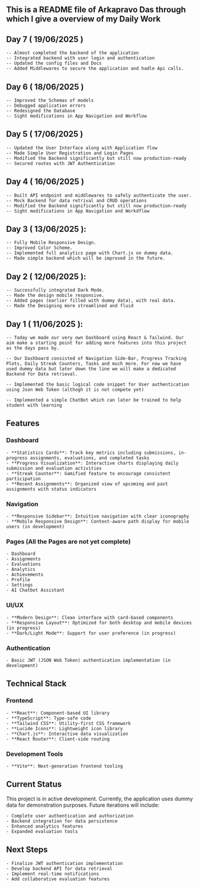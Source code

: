## This is a README file of Arkapravo Das through which I give a overview of my Daily Work

## Day 7 ( 19/06/2025 )

    -- Almost completed the backend of the application
    -- Integrated backend with user login and authentication
    -- Updated the config files and Docs
    -- Added Middlewares to secure the application and hadle Api calls.

## Day 6 ( 18/06/2025 )

    -- Improved the Schemas of models
    -- Debugged application errors 
    -- Redesigned the Database
    -- Sight modifications in App Navigation and Workflow

## Day 5 ( 17/06/2025 )

    -- Updated the User Interface along with Application flow
    -- Made Simple User Registration and Login Pages
    -- Modified the Backend significantly but still now production-ready
    -- Secured routes with JWT Authentication

## Day 4 ( 16/06/2025 )

    -- Built API endpoint and middlewares to safely authenticate the user.
    -- Mock Backend for data retrival and CRUD operations
    -- Modified the Backend significantly but still now production-ready
    -- Sight modifications in App Navigation and Workdflow

## Day 3 ( 13/06/2025 ):

    -- Fully Mobile Responsive Design.
    -- Improved Color Scheme.
    -- Implemented full analytics page with Chart.js on dummy data.
    -- Made simple backend which will be improved in the future.

## Day 2 ( 12/06/2025 ):

    -- Successfully integrated Dark Mode.
    -- Made the design mobile responsive.
    -- Added pages (earlier filled with dummy data), with real data.
    -- Made the Designing more streamlined and fluid

## Day 1 ( 11/06/2025 ):

    -- Today we made our very own Dashboard using React & Tailwind. Our aim make a starting point for adding more features into this project as the days pass by.

    -- Our Dashboard consisted of Navigation Side-Bar, Progress Tracking Plots, Daily Streak Counters, Tasks and much more. For now we have used dummy data but later down the line we will make a dedicated Backend for Data retrieval.

    -- Implemented the basic logical code snippet for User authentication using Json Web Token (althogh it is not compete yet)

    -- Implemented a simple ChatBot which can later be trained to help student with learning

## Features

### Dashboard

    - **Statistics Cards**: Track key metrics including submissions, in-progress assignments, evaluations, and completed tasks
    - **Progress Visualization**: Interactive charts displaying daily submission and evaluation activities
    - **Streak Counter**: Gamified feature to encourage consistent participation
    - **Recent Assignments**: Organized view of upcoming and past assignments with status indicators

### Navigation

    - **Responsive Sidebar**: Intuitive navigation with clear iconography
    - **Mobile Responsive Design**: Context-aware path display for mobile users (in development)

### Pages (All the Pages are not yet complete)

    - Dashboard
    - Assignments
    - Evaluations
    - Analytics
    - Achievements
    - Profile
    - Settings
    - AI Chatbot Assistant

### UI/UX

    - **Modern Design**: Clean interface with card-based components
    - **Responsive Layout**: Optimized for both desktop and mobile devices (in progress)
    - **Dark/Light Mode**: Support for user preference (in progress)

### Authentication

    - Basic JWT (JSON Web Token) authentication implementation (in development)

## Technical Stack

### Frontend

    - **React**: Component-based UI library
    - **TypeScript**: Type-safe code
    - **Tailwind CSS**: Utility-first CSS framework
    - **Lucide Icons**: Lightweight icon library
    - **Chart.js**: Interactive data visualization
    - **React Router**: Client-side routing

### Development Tools

    - **Vite**: Next-generation frontend tooling

## Current Status

This project is in active development. Currently, the application uses dummy data for demonstration purposes. Future iterations will include:

    - Complete user authentication and authorization
    - Backend integration for data persistence
    - Enhanced analytics features
    - Expanded evaluation tools

## Next Steps

    - Finalize JWT authentication implementation
    - Develop backend API for data retrieval
    - Implement real-time notifications
    - Add collaborative evaluation features

